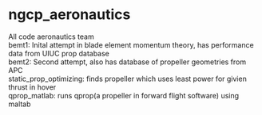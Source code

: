 # ngcp_aeronautics
All code aeronautics team  
bemt1: Inital attempt in blade element momentum theory, has performance data from UIUC prop database  
bemt2: Second attempt, also has database of propeller geometries from APC  
static_prop_optimizing: finds propeller which uses least power for givien thrust in hover  
qprop_matlab: runs qprop(a propeller in forward flight software) using maltab
